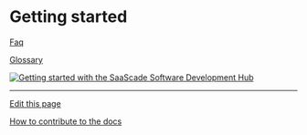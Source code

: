 # Getting started
[Faq](../../General/FAQ/README.md)

[Glossary](../../General/Glossary/README.md)

[![Getting started with the SaaScade Software Development Hub](https://markdown-videos-api.jorgenkh.no/url?url=https%3A%2F%2Fyoutu.be%2F2ByJCBGd5tM)](https://youtu.be/2ByJCBGd5tM)

---
[Edit this page](https://github.com/saascade/platform.saascade.com/edit/main/General/GettingStarted/README.md)

[How to contribute to the docs](../../General/HowToContribute/README.md)
